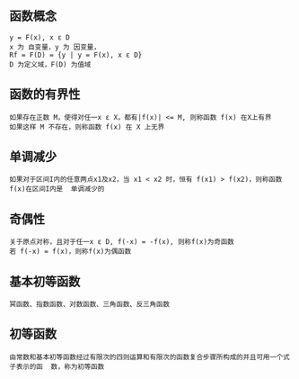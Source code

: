 ## 函数概念  
    y = F(x), x ε D    
    x 为 自变量，y 为 因变量，  
    Rf = F(D) = {y | y = F(x), x ε D}  
    D 为定义域，F(D) 为值域  

## 函数的有界性  
    如果存在正数 M，使得对任一x ε X，都有|f(x)| <= M, 则称函数 f(x) 在X上有界
    如果这样 M 不存在，则称函数 f(x) 在 X 上无界  

## 单调减少  
    如果对于区间I内的任意两点x1及x2，当 x1 < x2 时，恒有 f(x1) > f(x2)，则称函数f(x)在区间I内是  单调减少的  

## 奇偶性  
    关于原点对称，且对于任一x ε D, f(-x) = -f(x), 则称f(x)为奇函数  
    若 f(-x) = f(x)，则称f(x)为偶函数  

## 基本初等函数  
    冥函数、指数函数、对数函数、三角函数、反三角函数  

## 初等函数  
    由常数和基本初等函数经过有限次的四则运算和有限次的函数复合步骤所构成的并且可用一个式子表示的函  数，称为初等函数  
